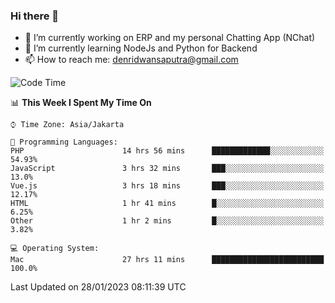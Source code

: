 ### Hi there 👋

- 🔭 I’m currently working on ERP and my personal Chatting App (NChat)
- 🌱 I’m currently learning NodeJs and Python for Backend
- 📫 How to reach me: denridwansaputra@gmail.com


<!--START_SECTION:waka-->
![Code Time](http://img.shields.io/badge/Code%20Time-2%2C571%20hrs%2051%20mins-blue)

📊 **This Week I Spent My Time On** 

```text
⌚︎ Time Zone: Asia/Jakarta

💬 Programming Languages: 
PHP                      14 hrs 56 mins      █████████████░░░░░░░░░░░░   54.93% 
JavaScript               3 hrs 32 mins       ███░░░░░░░░░░░░░░░░░░░░░░   13.0% 
Vue.js                   3 hrs 18 mins       ███░░░░░░░░░░░░░░░░░░░░░░   12.17% 
HTML                     1 hr 41 mins        █░░░░░░░░░░░░░░░░░░░░░░░░   6.25% 
Other                    1 hr 2 mins         █░░░░░░░░░░░░░░░░░░░░░░░░   3.82%

💻 Operating System: 
Mac                      27 hrs 11 mins      █████████████████████████   100.0%

```


 Last Updated on 28/01/2023 08:11:39 UTC
<!--END_SECTION:waka-->
